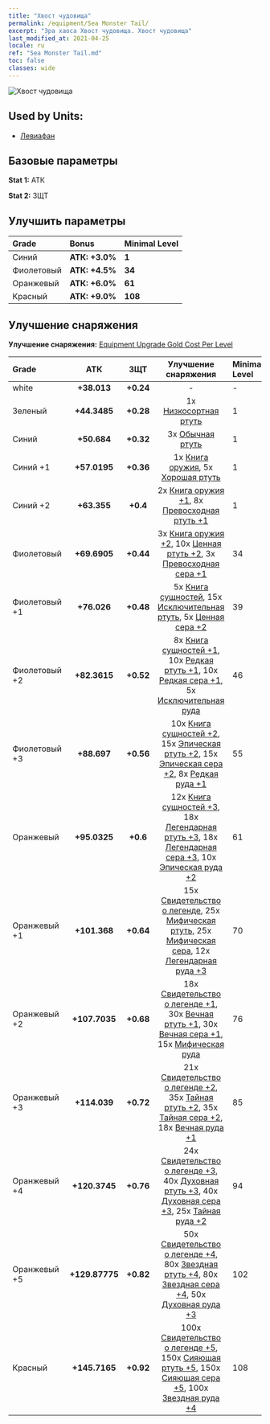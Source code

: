 ```yaml
---
title: "Хвост чудовища"
permalink: /equipment/Sea Monster Tail/
excerpt: "Эра хаоса Хвост чудовища. Хвост чудовища"
last_modified_at: 2021-04-25
locale: ru
ref: "Sea Monster Tail.md"
toc: false
classes: wide
---
```


  ![Хвост чудовища](/images/e/e_99083.png)

## Used by Units:

* [Левиафан](/ru/units/Revyaratan/) 


## Базовые параметры
 **Stat 1:** АТК

 **Stat 2:** ЗЩТ

## Улучшить параметры

  |     Grade    |   Bonus | Minimal Level | 
  |:-------------|:--------|:--------------| 
  | Синий | **АТК: +3.0%** | **1** | 
  | Фиолетовый | **АТК: +4.5%** | **34** | 
  | Оранжевый | **АТК: +6.0%** | **61** | 
  | Красный | **АТК: +9.0%** | **108** | 


## Улучшение снаряжения
 **Улучшение снаряжения:** [Equipment Upgrade Gold Cost Per Level](/equipment/EquipmentUpgradeCostPerLevel/) 

  |          Grade      | АТК | ЗЩТ | Улучшение снаряжения | Minimal Level |
  |:--------------------|:---------:|:---------:|:----------------:|:--------------|
  | white | **+38.013** | **+0.24** | - | - |
  | Зеленый | **+44.3485** | **+0.28** | 1x [Низкосортная ртуть](/ItemsRU/mat_2/) | 1 |
  | Синий | **+50.684** | **+0.32** | 3x [Обычная ртуть](/ItemsRU/mat_8/) | 1 |
  | Синий +1 | **+57.0195** | **+0.36** | 1x [Книга оружия](/ItemsRU/mat_18/), 5x [Хорошая ртуть](/ItemsRU/mat_14/) | 1 |
  | Синий +2 | **+63.355** | **+0.4** | 2x [Книга оружия +1](/ItemsRU/mat_25/), 8x [Превосходная ртуть +1](/ItemsRU/mat_21/) | 1 |
  | Фиолетовый | **+69.6905** | **+0.44** | 3x [Книга оружия +2](/ItemsRU/mat_32/), 10x [Ценная ртуть +2](/ItemsRU/mat_28/), 3x [Превосходная сера +1](/ItemsRU/mat_22/) | 34 |
  | Фиолетовый +1 | **+76.026** | **+0.48** | 5x [Книга сущностей](/ItemsRU/mat_39/), 15x [Исключительная ртуть](/ItemsRU/mat_35/), 5x [Ценная сера +2](/ItemsRU/mat_29/) | 39 |
  | Фиолетовый +2 | **+82.3615** | **+0.52** | 8x [Книга сущностей +1](/ItemsRU/mat_46/), 10x [Редкая ртуть +1](/ItemsRU/mat_42/), 10x [Редкая сера +1](/ItemsRU/mat_43/), 5x [Исключительная руда](/ItemsRU/mat_33/) | 46 |
  | Фиолетовый +3 | **+88.697** | **+0.56** | 10x [Книга сущностей +2](/ItemsRU/mat_53/), 15x [Эпическая ртуть +2](/ItemsRU/mat_49/), 15x [Эпическая сера +2](/ItemsRU/mat_50/), 8x [Редкая руда +1](/ItemsRU/mat_40/) | 55 |
  | Оранжевый | **+95.0325** | **+0.6** | 12x [Книга сущностей +3](/ItemsRU/mat_60/), 18x [Легендарная ртуть +3](/ItemsRU/mat_56/), 18x [Легендарная сера +3](/ItemsRU/mat_57/), 10x [Эпическая руда +2](/ItemsRU/mat_47/) | 61 |
  | Оранжевый +1 | **+101.368** | **+0.64** | 15x [Свидетельство о легенде](/ItemsRU/mat_67/), 25x [Мифическая ртуть](/ItemsRU/mat_63/), 25x [Мифическая сера](/ItemsRU/mat_64/), 12x [Легендарная руда +3](/ItemsRU/mat_54/) | 70 |
  | Оранжевый +2 | **+107.7035** | **+0.68** | 18x [Свидетельство о легенде +1](/ItemsRU/mat_74/), 30x [Вечная ртуть +1](/ItemsRU/mat_70/), 30x [Вечная сера +1](/ItemsRU/mat_71/), 15x [Мифическая руда](/ItemsRU/mat_61/) | 76 |
  | Оранжевый +3 | **+114.039** | **+0.72** | 21x [Свидетельство о легенде +2](/ItemsRU/mat_81/), 35x [Тайная ртуть +2](/ItemsRU/mat_77/), 35x [Тайная сера +2](/ItemsRU/mat_78/), 18x [Вечная руда +1](/ItemsRU/mat_68/) | 85 |
  | Оранжевый +4 | **+120.3745** | **+0.76** | 24x [Свидетельство о легенде +3](/ItemsRU/mat_88/), 40x [Духовная ртуть +3](/ItemsRU/mat_84/), 40x [Духовная сера +3](/ItemsRU/mat_85/), 25x [Тайная руда +2](/ItemsRU/mat_75/) | 94 |
  | Оранжевый +5 | **+129.87775** | **+0.82** | 50x [Свидетельство о легенде +4](/ItemsRU/mat_95/), 80x [Звездная ртуть +4](/ItemsRU/mat_91/), 80x [Звездная сера +4](/ItemsRU/mat_92/), 50x [Духовная руда +3](/ItemsRU/mat_82/) | 102 |
  | Красный | **+145.7165** | **+0.92** | 100x [Свидетельство о легенде +5](/ItemsRU/mat_102/), 150x [Сияющая ртуть +5](/ItemsRU/mat_98/), 150x [Сияющая сера +5](/ItemsRU/mat_99/), 100x [Звездная руда +4](/ItemsRU/mat_89/) | 108 |

